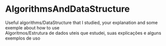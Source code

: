 # AlgorithmsAndDataStructure
Useful algorithms/DataStructure that I studied, your explanation and some exemple about how to use <br>
Algoritmos/Estrutura de dados uteis que estudei, suas explicações e alguns exemplos de uso
